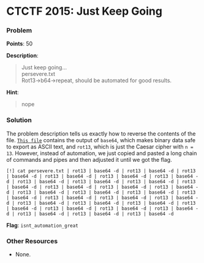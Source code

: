 # CTCTF 2015: Just Keep Going

### Problem

**Points**: 50

**Description**: 

> Just keep going…  
> persevere.txt  
> Rot13->b64->repeat, should be automated for good results.

**Hint**: 

> nope

### Solution

The problem description tells us exactly how to reverse the contents of the file. [`This file`](persevere.txt) contains the output of `base64`, which makes binary data safe to export as ASCII text, and `rot13`, which is just the Caesar cipher with `n = 13`. However, instead of automation, we just copied and pasted a long chain of commands and pipes and then adjusted it until we got the flag.

```
[!] cat persevere.txt | rot13 | base64 -d | rot13 | base64 -d | rot13 | base64 -d | rot13 | base64 -d | rot13 | base64 -d | rot13 | base64 -d | rot13 | base64 -d | rot13 | base64 -d | rot13 | base64 -d | rot13 | base64 -d | rot13 | base64 -d | rot13 | base64 -d | rot13 | base64 -d | rot13 | base64 -d | rot13 | base64 -d | rot13 | base64 -d | rot13 | base64 -d | rot13 | base64 -d | rot13 | base64 -d | rot13 | base64 -d | rot13 | base64 -d | rot13 | base64 -d | rot13 | base64 -d | rot13 | base64 -d | rot13 | base64 -d | rot13 | base64 -d | rot13 | base64 -d | rot13 | base64 -d | rot13 | base64 -d | rot13 | base64 -d
```

**Flag**: `isnt_automation_great`

### Other Resources

* None.

